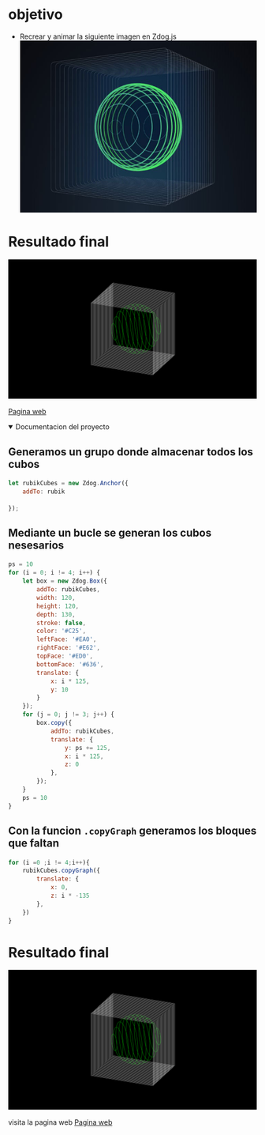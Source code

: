 # objetivo
- Recrear y animar la siguiente imagen en Zdog.js
![inspiracion](pr/example.jpg)

# Resultado final
![Resultado final del proyecto](pr/resu.png)

[Pagina web](https://carloscruzvalencia.github.io/Cube-Zdog.js/)
<details open>
<summary>Documentacion del proyecto</summary>

## Generamos un grupo donde almacenar todos los cubos
```JavaScript 
let rubikCubes = new Zdog.Anchor({
    addTo: rubik

});
```

## Mediante un bucle se generan los cubos nesesarios
```JavaScript 
ps = 10
for (i = 0; i != 4; i++) {
    let box = new Zdog.Box({
        addTo: rubikCubes,
        width: 120,
        height: 120,
        depth: 130,
        stroke: false,
        color: '#C25',
        leftFace: '#EA0',
        rightFace: '#E62',
        topFace: '#ED0',
        bottomFace: '#636',
        translate: {
            x: i * 125,
            y: 10
        }
    });
    for (j = 0; j != 3; j++) {
        box.copy({
            addTo: rubikCubes,
            translate: {
                y: ps += 125,
                x: i * 125,
                z: 0
            },
        });
    }
    ps = 10
}
```
## Con la funcion ```.copyGraph``` generamos los bloques que faltan
```JavaScript
for (i =0 ;i != 4;i++){
    rubikCubes.copyGraph({
        translate: {
            x: 0,
            z: i * -135
        },
    })
}
```
# Resultado final
![Resultado final del proyecto](pr/resu.png)

visita la pagina web
[Pagina web](https://carloscruzvalencia.github.io/Cube-Zdog.js/)
</details>
